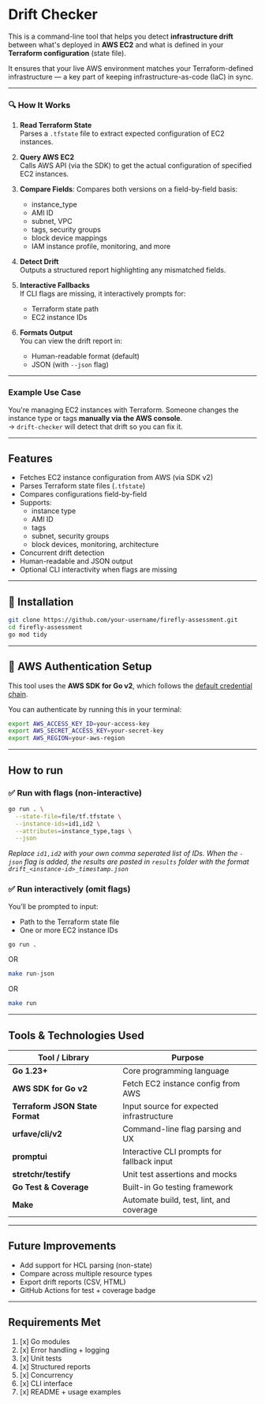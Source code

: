# Drift Checker

This is a command-line tool that helps you detect **infrastructure drift** between what's deployed in **AWS EC2** and what is defined in your **Terraform configuration** (state file).

It ensures that your live AWS environment matches your Terraform-defined infrastructure — a key part of keeping infrastructure-as-code (IaC) in sync.

---

### 🔍 How It Works

1. **Read Terraform State**  
   Parses a `.tfstate` file to extract expected configuration of EC2 instances.

2. **Query AWS EC2**  
   Calls AWS API (via the SDK) to get the actual configuration of specified EC2 instances.

3. **Compare Fields**: Compares both versions on a field-by-field basis:
   - instance_type
   - AMI ID
   - subnet, VPC
   - tags, security groups
   - block device mappings
   - IAM instance profile, monitoring, and more

4. **Detect Drift**  
   Outputs a structured report highlighting any mismatched fields.

5. **Interactive Fallbacks**  
   If CLI flags are missing, it interactively prompts for:
   - Terraform state path
   - EC2 instance IDs

6. **Formats Output**  
   You can view the drift report in:
   - Human-readable format (default)
   - JSON (with `--json` flag)

---

### Example Use Case

You're managing EC2 instances with Terraform. Someone changes the instance type or tags **manually via the AWS console**.  
→ `drift-checker` will detect that drift so you can fix it.

---

## Features

- Fetches EC2 instance configuration from AWS (via SDK v2)
- Parses Terraform state files (`.tfstate`)
- Compares configurations field-by-field
- Supports:
    - instance type
    - AMI ID
    - tags
    - subnet, security groups
    - block devices, monitoring, architecture
- Concurrent drift detection
- Human-readable and JSON output
- Optional CLI interactivity when flags are missing

---

## 🚀 Installation

```bash
git clone https://github.com/your-username/firefly-assessment.git
cd firefly-assessment
go mod tidy
```

---

## 🔐 AWS Authentication Setup

This tool uses the **AWS SDK for Go v2**, which follows the [default credential chain](https://docs.aws.amazon.com/sdk-for-go/v2/developer-guide/configuring-sdk.html).

You can authenticate by running this in your terminal:

```bash
export AWS_ACCESS_KEY_ID=your-access-key
export AWS_SECRET_ACCESS_KEY=your-secret-key
export AWS_REGION=your-aws-region
```

---

## How to run

### ✅ Run with flags (non-interactive)

```bash
go run . \
  --state-file=file/tf.tfstate \
  --instance-ids=id1,id2 \
  --attributes=instance_type,tags \
  --json
```

_Replace `id1,id2` with your own comma seperated list of IDs. When the `-json` flag is added, the results are pasted in
`results` folder with the format `drift_<instance-id>_timestamp.json`_

### ✅ Run interactively (omit flags)
You’ll be prompted to input:
- Path to the Terraform state file
- One or more EC2 instance IDs

```bash
go run .
```
OR
```bash
make run-json
```
OR
```bash
make run
```
---

## Tools & Technologies Used

| Tool / Library                  | Purpose                                   |
|---------------------------------|-------------------------------------------|
| **Go 1.23+**                    | Core programming language                 |
| **AWS SDK for Go v2**           | Fetch EC2 instance config from AWS        |
| **Terraform JSON State Format** | Input source for expected infrastructure  |
| **urfave/cli/v2**               | Command-line flag parsing and UX          |
| **promptui**                    | Interactive CLI prompts for fallback input|
| **stretchr/testify**            | Unit test assertions and mocks            |
| **Go Test & Coverage**          | Built-in Go testing framework             |
| **Make**                        | Automate build, test, lint, and coverage  |
---

## Future Improvements
* Add support for HCL parsing (non-state)
* Compare across multiple resource types
* Export drift reports (CSV, HTML)
* GitHub Actions for test + coverage badge
---

## Requirements Met
1. [x] Go modules
2. [x] Error handling + logging
3. [x] Unit tests
4. [x] Structured reports
5. [x] Concurrency
6. [x] CLI interface
7. [x] README + usage examples